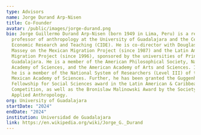 ```yaml
---
type: Advisors
name: Jorge Durand Arp-Nisen
title: Co-Founder
avatar: /public/images/jorge-durand.png
bio: Jorge Guillermo Durand Arp-Nisen (born 1949 in Lima, Peru) is a research
  professor of anthropology at the University of Guadalajara and the Center for
  Economic Research and Teaching (CIDE). He is co-director with Douglas S.
  Massey on the Mexican Migration Project (since 1987) and the Latin American
  Migration Project (since 1996), sponsored by the universities of Princeton and
  Guadalajara. He is a member of the American Philosophical Society, National
  Academy of Sciences, and the American Academy of Arts and Sciences. In Mexico,
  he is a member of the National System of Researchers (Level III) of the
  Mexican Academy of Sciences. Further, he has been granted the Guggenheim
  Fellowship for Social Sciences award in the Latin American & Caribbean
  Competition, as well as the Bronislaw Malinowski Award by the Society for
  Applied Anthropology.
org: University of Guadalajara
startDate: "2024"
endDate: "2024"
institution: Universidad de Guadalajara
link: https://en.wikipedia.org/wiki/Jorge_G._Durand
---
```

